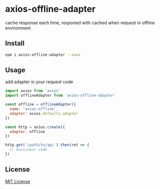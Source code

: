 axios-offline-adapter
===

cache response each time, responed with cached when request in offline environment

## Install

```bash
npm i axios-offline-adapter --save
```

## Usage

add adapter in your request code

```javascript
import axios from 'axios'
import offlineAdapter from 'axios-offline-adapter'

const offline = offlineAdapter({
  name: 'axios-offline',
  adapter: axios.defaults.adapter
})

const http = axios.create({
  adapter: offline
})

http.get('/path/to/api').then(ret => {
  // bussiness code
})
```


## License

[MIT License](http://en.wikipedia.org/wiki/MIT_License)
